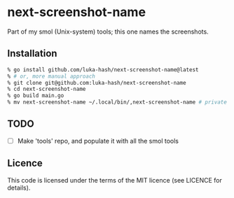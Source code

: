 # next-screenshot-name

Part of my smol (Unix-system) tools; this one names the screenshots.

## Installation

```sh
% go install github.com/luka-hash/next-screenshot-name@latest
% # or, more manual approach
% git clone git@github.com:luka-hash/next-screenshot-name
% cd next-screenshot-name
% go build main.go
% mv next-screenshot-name ~/.local/bin/,next-screenshot-name # private tools and scripts start with ',' - for simple completion
```

## TODO

- [ ] Make 'tools' repo, and populate it with all the smol tools

## Licence

This code is licensed under the terms of the MIT licence (see LICENCE for details).

